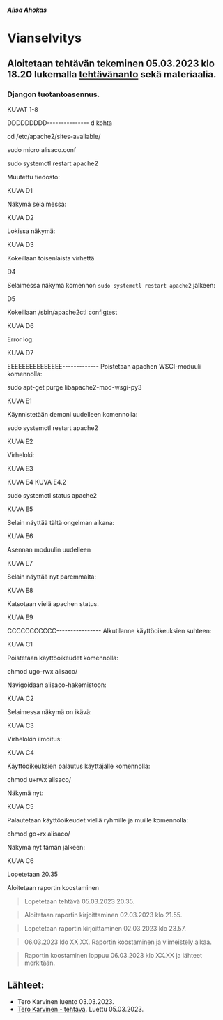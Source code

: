 
##### Alisa Ahokas

# Vianselvitys													

## Aloitetaan tehtävän tekeminen 05.03.2023 klo 18.20 lukemalla [tehtävänanto](https://terokarvinen.com/2023/linux-palvelimet-2023-alkukevat/) sekä materiaalia.

### Djangon tuotantoasennus.



KUVAT 1-8

DDDDDDDDD---------------
d kohta

cd /etc/apache2/sites-available/

sudo micro alisaco.conf

sudo systemctl restart apache2

Muutettu tiedosto:

KUVA D1


Näkymä selaimessa:

KUVA D2

Lokissa näkymä:

KUVA D3

Kokeillaan toisenlaista virhettä

D4

Selaimessa näkymä komennon `sudo systemctl restart apache2` jälkeen:

D5

Kokeillaan /sbin/apache2ctl configtest

KUVA D6

Error log:

KUVA D7

EEEEEEEEEEEEEEE-------------
Poistetaan apachen WSCI-moduuli komennolla:

sudo apt-get purge libapache2-mod-wsgi-py3

KUVA E1	

Käynnistetään demoni uudelleen komennolla:

sudo systemctl restart apache2

KUVA E2

Virheloki:

KUVA E3

KUVA E4
KUVA E4.2

sudo systemctl status apache2

KUVA E5

Selain näyttää tältä ongelman aikana:

KUVA E6

Asennan moduulin uudelleen

KUVA E7

Selain näyttää nyt paremmalta:

KUVA E8

Katsotaan vielä apachen status.

KUVA E9

CCCCCCCCCCC----------------
Alkutilanne käyttöoikeuksien suhteen:

KUVA C1

Poistetaan käyttöoikeudet komennolla:

chmod ugo-rwx alisaco/

Navigoidaan alisaco-hakemistoon:

KUVA C2

Selaimessa näkymä on ikävä:

KUVA C3

Virhelokin ilmoitus:

KUVA C4

Käyttöoikeuksien palautus käyttäjälle komennolla:

chmod u+rwx alisaco/

Näkymä nyt:

KUVA C5

Palautetaan käyttöoikeudet viellä ryhmille ja muille komennolla:

chmod go+rx alisaco/

Näkymä nyt tämän jälkeen:

KUVA C6

Lopetetaan 20.35

Aloitetaan raportin koostaminen



> Lopetetaan tehtävä 05.03.2023 20.35.

> Aloitetaan raportin kirjoittaminen 02.03.2023 klo 21.55.

> Lopetetaan raportin kirjoittaminen 02.03.2023 klo 23.57.


> 06.03.2023 klo XX.XX. Raportin koostaminen ja viimeistely alkaa.

> Raportin koostaminen loppuu 06.03.2023 klo XX.XX ja lähteet merkitään.


## Lähteet:

- Tero Karvinen luento 03.03.2023.
- [Tero Karvinen - tehtävä](https://terokarvinen.com/2023/linux-palvelimet-2023-alkukevat/). Luettu 05.03.2023.

